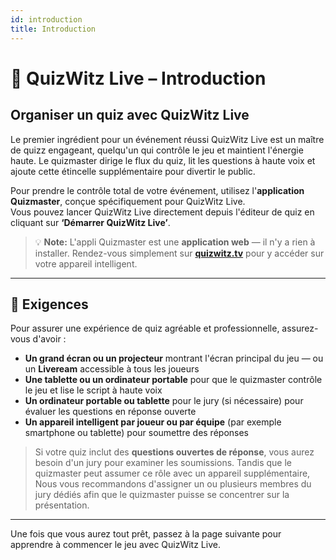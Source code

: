 ```yaml
---
id: introduction
title: Introduction
---
```


# 🎤 QuizWitz Live – Introduction

## Organiser un quiz avec QuizWitz Live

Le premier ingrédient pour un événement réussi QuizWitz Live est un maître de quizz engageant, quelqu'un qui contrôle le jeu et maintient l'énergie haute. Le quizmaster dirige le flux du quiz, lit les questions à haute voix et ajoute cette étincelle supplémentaire pour divertir le public.

Pour prendre le contrôle total de votre événement, utilisez l'**application Quizmaster**, conçue spécifiquement pour QuizWitz Live.\
Vous pouvez lancer QuizWitz Live directement depuis l'éditeur de quiz en cliquant sur **‘Démarrer QuizWitz Live’**.

> 💡 **Note:** L'appli Quizmaster est une **application web** — il n'y a rien à installer. Rendez-vous simplement sur [**quizwitz.tv**](https://quizwitz.tv) pour y accéder sur votre appareil intelligent.

---

## 🧰 Exigences

Pour assurer une expérience de quiz agréable et professionnelle, assurez-vous d'avoir :

- **Un grand écran ou un projecteur** montrant l'écran principal du jeu — ou un **Liveream** accessible à tous les joueurs
- **Une tablette ou un ordinateur portable** pour que le quizmaster contrôle le jeu et lise le script à haute voix
- **Un ordinateur portable ou tablette** pour le jury (si nécessaire) pour évaluer les questions en réponse ouverte
- **Un appareil intelligent par joueur ou par équipe** (par exemple smartphone ou tablette) pour soumettre des réponses

> Si votre quiz inclut des **questions ouvertes de réponse**, vous aurez besoin d'un jury pour examiner les soumissions. Tandis que le quizmaster peut assumer ce rôle avec un appareil supplémentaire, Nous vous recommandons d'assigner un ou plusieurs membres du jury dédiés afin que le quizmaster puisse se concentrer sur la présentation.

---

Une fois que vous aurez tout prêt, passez à la page suivante pour apprendre à commencer le jeu avec QuizWitz Live.
